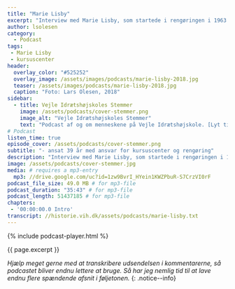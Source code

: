 ```yaml
---
title: "Marie Lisby"
excerpt: "Interview med Marie Lisby, som startede i rengøringen i 1963 og sluttede med ansvaret for kursuscenteret i 2003."
author: lsolesen
category:
  - Podcast
tags:
 - Marie Lisby
 - kursuscenter
header:
  overlay_color: "#525252"
  overlay_image: /assets/images/podcasts/marie-lisby-2018.jpg
  teaser: /assets/images/podcasts/marie-lisby-2018.jpg
  caption: "Foto: Lars Olesen, 2018"
sidebar:
  - title: Vejle Idrætshøjskoles Stemmer
    image: /assets/podcasts/cover-stemmer.png
    image_alt: "Vejle Idrætshøjskoles Stemmer"
    text: "Podcast af og om menneskene på Vejle Idrætshøjskole. [Lyt til flere afsnit](/podcast/)"
# Podcast
listen_time: true
episode_cover: /assets/podcasts/cover-stemmer.png
subtitle: "- ansat 39 år med ansvar for kursuscenter og rengøring"
description: "Interview med Marie Lisby, som startede i rengøringen i 1963 og sluttede med ansvaret for kursuscenteret i 2003."
image: /assets/podcasts/cover-stemmer.jpg
media: # requires a mp3-entry
  mp3: //drive.google.com/uc?id=1zw9BvrI_HYein1KWZPbuR-S7CrzVI0rF
podcast_file_size: 49.0 MB # for mp3-file
podcast_duration: "35:43" # for mp3-file
podcast_length: 51437185 # for mp3-file
chapters:
 - '00:00:00.0 Intro'
transcript: //historie.vih.dk/assets/podcasts/marie-lisby.txt
---
```


{% include podcast-player.html %}

{{ page.excerpt }}

_Hjælp meget gerne med at transkribere udsendelsen i kommentarerne, så podcastet bliver endnu lettere at bruge. Så har jeg nemlig tid til at lave endnu flere spændende afsnit i føljetonen._
{: .notice--info}
